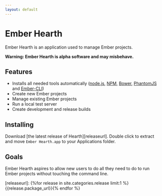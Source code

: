 ```yaml
---
layout: default
---
```

# Ember Hearth
Ember Hearth is an application used to manage Ember projects.

**Warning: Ember Hearth is alpha software and may misbehave.**

## Features
* Installs all needed tools automatically ([node.js](http://nodejs.org), [NPM](http://npmjs.com), [Bower](http://bower.io), [PhantomJS](http://phantomjs.org) and [Ember-CLI](http://ember-cli.com))
* Create new Ember projects
* Manage existing Ember projects
* Run a local test server
* Create development and release builds

## Installing
Download [the latest release of Hearth][releaseurl]. Double click to extract and move `Ember Hearth.app` to your Applications folder.

## Goals
Ember Hearth aspires to allow new users to do all they need to do to run Ember projects without touching the command line.

[releaseurl]: {%for release in site.categories.release limit:1 %}{{release.package_url}}{% endfor %}
